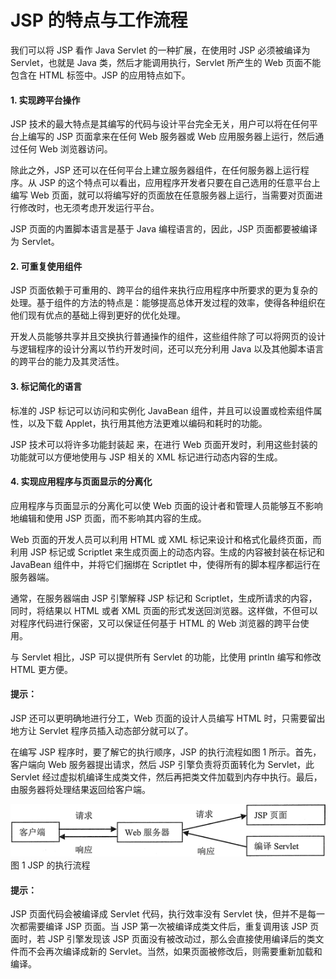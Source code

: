 # JSP 的特点与工作流程

我们可以将 JSP 看作 Java Servlet 的一种扩展，在使用时 JSP 必须被编译为 Servlet，也就是 Java 类，然后才能调用执行，Servlet 所产生的 Web 页面不能包含在 HTML 标签中。JSP 的应用特点如下。

#### 1\. 实现跨平台操作

JSP 技术的最大特点是其编写的代码与设计平台完全无关，用户可以将在任何平台上编写的 JSP 页面拿来在任何 Web 服务器或 Web 应用服务器上运行，然后通过任何 Web 浏览器访问。

除此之外，JSP 还可以在任何平台上建立服务器组件，在任何服务器上运行程序。从 JSP 的这个特点可以看出，应用程序开发者只要在自己选用的任意平台上编写 Web 页面，就可以将编写好的页面放在任意服务器上运行，当需要对页面进行修改时，也无须考虑开发运行平台。

JSP 页面的内置脚本语言是基于 Java 编程语言的，因此，JSP 页面都要被编译为 Servlet。

#### 2\. 可重复使用组件

JSP 页面依赖于可重用的、跨平台的组件来执行应用程序中所要求的更为复杂的处理。基于组件的方法的特点是：能够提高总体开发过程的效率，使得各种组织在他们现有优点的基础上得到更好的优化处理。

开发人员能够共享并且交换执行普通操作的组件，这些组件除了可以将网页的设计与逻辑程序的设计分离以节约开发时间，还可以充分利用 Java 以及其他脚本语言的跨平台的能力及其灵活性。

#### 3\. 标记简化的语言

标准的 JSP 标记可以访问和实例化 JavaBean 组件，并且可以设置或检索组件属性，以及下载 Applet，执行用其他方法更难以编码和耗时的功能。

JSP 技术可以将许多功能封装起 来，在进行 Web 页面开发时，利用这些封装的功能就可以方便地使用与 JSP 相关的 XML 标记进行动态内容的生成。

#### 4\. 实现应用程序与页面显示的分离化

应用程序与页面显示的分离化可以使 Web 页面的设计者和管理人员能够互不影响地编辑和使用 JSP 页面，而不影响其内容的生成。

Web 页面的开发人员可以利用 HTML 或 XML 标记来设计和格式化最终页面，而利用 JSP 标记或 Scriptlet 来生成页面上的动态内容。生成的内容被封装在标记和 JavaBean 组件中，并将它们捆绑在 Scriptlet 中，使得所有的脚本程序都运行在服务器端。

通常，在服务器端由 JSP 引擎解释 JSP 标记和 Scriptlet，生成所请求的内容，同时，将结果以 HTML 或者 XML 页面的形式发送回浏览器。这样做，不但可以对程序代码进行保密，又可以保证任何基于 HTML 的 Web 浏览器的跨平台使用。

与 Servlet 相比，JSP 可以提供所有 Servlet 的功能，比使用 println 编写和修改 HTML 更方便。

#### 提示：

JSP 还可以更明确地进行分工，Web 页面的设计人员编写 HTML 时，只需要留出地方让 Servlet 程序员插入动态部分就可以了。

在编写 JSP 程序时，要了解它的执行顺序，JSP 的执行流程如图 1 所示。首先，客户端向 Web 服务器提出请求，然后 JSP 引擎负责将页面转化为 Servlet，此 Servlet 经过虚拟机编译生成类文件，然后再把类文件加载到内存中执行。最后，由服务器将处理结果返回给客户端。

![JSP 的执行流程](img/dc1a0ec6c227f4ebde0769689bb3f173.jpg)
图 1 JSP 的执行流程

#### 提示：

JSP 页面代码会被编译成 Servlet 代码，执行效率没有 Servlet 快，但并不是每一次都需要编译 JSP 页面。当 JSP 第一次被编译成类文件后，重复调用该 JSP 页面时，若 JSP 引擎发现该 JSP 页面没有被改动过，那么会直接使用编译后的类文件而不会再次编译成新的 Servlet。当然，如果页面被修改后，则需要重新加载和编译。